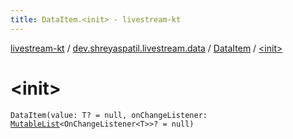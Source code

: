 ```yaml
---
title: DataItem.<init> - livestream-kt
---
```


[livestream-kt](../../index.html) / [dev.shreyaspatil.livestream.data](../index.html) / [DataItem](index.html) / [&lt;init&gt;](./-init-.html)

# &lt;init&gt;

`DataItem(value: T? = null, onChangeListener: `[`MutableList`](https://kotlinlang.org/api/latest/jvm/stdlib/kotlin.collections/-mutable-list/index.html)`<OnChangeListener<T>>? = null)`